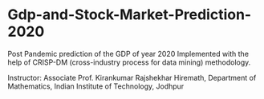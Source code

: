 # Gdp-and-Stock-Market-Prediction-2020

Post Pandemic prediction of the GDP of year 2020
Implemented with the help of CRISP-DM (cross-industry process for data mining) methodology.

Instructor: Associate Prof.  Kirankumar Rajshekhar Hiremath,  Department of Mathematics, Indian Institute of Technology, Jodhpur
